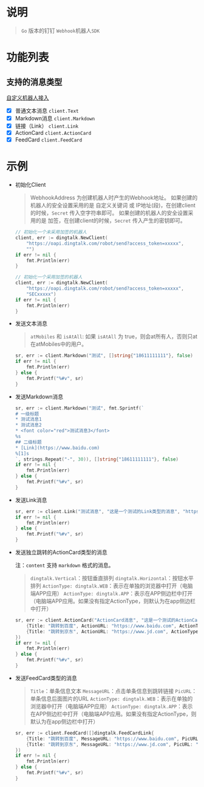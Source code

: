 # 说明

> `Go` 版本的钉钉 `Webhook`机器人`SDK`

# 功能列表

## 支持的消息类型

[自定义机器人接入](https://open.dingtalk.com/document/orgapp/custom-robot-access#title-jfe-yo9-jl2)

* [X]  普通文本消息 `client.Text`
* [X]  Markdown消息 `client.Markdown`
* [X]  链接（Link） `client.Link`
* [X]  ActionCard `client.ActionCard`
* [X]  FeedCard `client.FeedCard`

# 示例

* 初始化Client

  > WebhookAddress 为创建机器人时产生的Webhook地址。
  > 如果创建的机器人的安全设置采用的是 自定义关键词 或 IP地址(段)，在创建client的时候，`Secret` 传入空字符串即可。
  > 如果创建的机器人的安全设置采用的是 加签，在创建client的时候，`Secret` 传入产生的密钥即可。
  >

  ```go
  // 初始化一个未采用加签的机器人
  client, err := dingtalk.NewClient(
      "https://oapi.dingtalk.com/robot/send?access_token=xxxxx",
      "")
  if err != nil {
      fmt.Println(err)
  }
  ```

  ```go
  // 初始化一个采用加签的机器人
  client, err := dingtalk.NewClient(
      "https://oapi.dingtalk.com/robot/send?access_token=xxxxx",
      "SECxxxxx")
  if err != nil {
      fmt.Println(err)
  }
  ```
* 发送文本消息

  > `atMobiles` 和 `isAtAll`: 如果 `isAtAll` 为 true，则会at所有人，否则只at在atMobiles中的用户。
  >

  ```go
  sr, err := client.Markdown("测试", []string{"18611111111"}, false)
  if err != nil {
      fmt.Println(err)
  } else {
      fmt.Printf("%#v", sr)
  }
  ```
* 发送Markdown消息

  ```go
  sr, err := client.Markdown("测试", fmt.Sprintf(`
  # 一级标题
  * 测试消息1
  * 测试消息2
  * <font color="red">测试消息3</font>
  %s
  ## 二级标题
  * [Link](https://www.baidu.com)
  %[1]s
  `, strings.Repeat("-", 30)), []string{"18611111111"}, false)
  if err != nil {
      fmt.Println(err)
  } else {
      fmt.Printf("%#v", sr)
  }
  ```
* 发送Link消息

  ```go
  sr, err := client.Link("测试消息", "这是一个测试的Link类型的消息", "https://www.baidu.com", "https://blog.itpub.net/ueditor/php/upload/image/20200211/1581400086713823.png")
  if err != nil {
      fmt.Println(err)
  } else {
      fmt.Printf("%#v", sr)
  }
  ```

* 发送独立跳转的ActionCard类型的消息
  
  注：`content` 支持 `markdown` 格式的消息。

  > `dingtalk.Vertical`：按钮垂直排列
  > `dingtalk.Horizontal`：按钮水平排列
  > `ActionType: dingtalk.WEB`：表示在单独的浏览器中打开（电脑端APP应用）
  > `ActionType: dingtalk.APP`：表示在APP侧边栏中打开（电脑端APP应用。如果没有指定ActionType，则默认为在app侧边栏中打开）
  >

  ```go
  sr, err := client.ActionCard("ActionCard消息", "这是一个测试的ActionCard类型的消息，按钮垂直排列", dingtalk.Vertical, []dingtalk.ActionCardButton{
      {Title: "跳转到百度", ActionURL: "https://www.baidu.com", ActionType: dingtalk.WEB},
      {Title: "跳转到京东", ActionURL: "https://www.jd.com", ActionType: dingtalk.APP},
  })
  if err != nil {
      fmt.Println(err)
  } else {
      fmt.Printf("%#v", sr)
  }
  ```


* 发送FeedCard类型的消息

  > `Title`：单条信息文本
  > `MessageURL`：点击单条信息到跳转链接
  > `PicURL`：单条信息后面图片的URL
  > `ActionType: dingtalk.WEB`：表示在单独的浏览器中打开（电脑端APP应用）
  > `ActionType: dingtalk.APP`：表示在APP侧边栏中打开（电脑端APP应用。如果没有指定ActionType，则默认为在app侧边栏中打开）

  ```go
  sr, err := client.FeedCard([]dingtalk.FeedCardLink{
      {Title: "跳转到百度", MessageURL: "https://www.baidu.com", PicURL: "https://blog.itpub.net/ueditor/php/upload/image/20200211/1581400086713823.png", ActionType: dingtalk.WEB},
      {Title: "跳转到京东", MessageURL: "https://www.jd.com", PicURL: "https://blog.itpub.net/ueditor/php/upload/image/20200211/1581400086713823.png"},
  })
  if err != nil {
      fmt.Println(err)
  } else {
      fmt.Printf("%#v", sr)
  }
  ```

